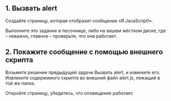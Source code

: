 ## 1. Вызвать alert

Создайте страницу, которая отобразит сообщение «Я JavaScript!».

Выполните это задание в песочнице, либо на вашем жёстком диске, где – неважно, главное – проверьте, что она работает.

## 2. Покажите сообщение с помощью внешнего скрипта

Возьмите решение предыдущей задачи Вызвать alert, и измените его. Извлеките содержимого скрипта во внешний файл alert.js, лежащий в той же папке.

Откройте страницу, убедитесь, что оповещение работает.